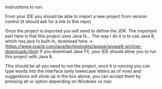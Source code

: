 Instructions to run:

From your IDE you should be able to import a new project from version control (it should ask for a link to this repo)

Once the project is imported you will need to define the JDK. The important part here is that this project uses Java fx...
The way I do it is to use Java 8, which has java fx built-in, download here -> (https://www.oracle.com/java/technologies/javase/javase8-archive-downloads.html)
If you download Java FX, your IDE should allow you to run this project with Java 8. 

This should be all you need to run the project,
once it is running you can type words into the interface (only lowercase letters as of now) 
and suggestions will show up in the box above, you can accept them by pressing alt or option depending on Windows vs mac

